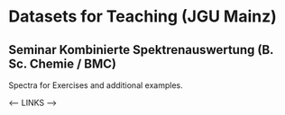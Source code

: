 # Datasets for Teaching (JGU Mainz)

## Seminar Kombinierte Spektrenauswertung (B. Sc. Chemie / BMC)

Spectra for Exercises and additional examples.

<-- LINKS -->